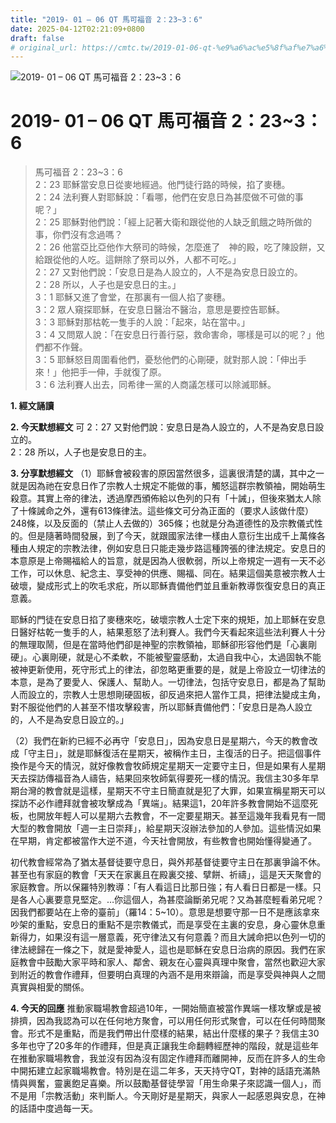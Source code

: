 ```yaml
---
title: "2019- 01 – 06 QT 馬可福音 2：23~3：6"
date: 2025-04-12T02:21:09+0800
draft: false
# original_url: https://cmtc.tw/2019-01-06-qt-%e9%a6%ac%e5%8f%af%e7%a6%8f%e9%9f%b3-2%ef%bc%9a233%ef%bc%9a6
---
```


![2019- 01 – 06 QT 馬可福音 2：23\~3：6](/images/qt.jpg   "2019- 01 – 06 QT 馬可福音 2：23\~3：6")

# 2019- 01 – 06 QT 馬可福音 2：23\~3：6

> 馬可福音 2：23\~3：6  
> 2：23 耶穌當安息日從麥地經過。他門徒行路的時候，掐了麥穗。  
> 2：24 法利賽人對耶穌說：「看哪，他們在安息日為甚麼做不可做的事呢？」  
> 2：25 耶穌對他們說：「經上記著大衛和跟從他的人缺乏飢餓之時所做的事，你們沒有念過嗎？  
> 2：26 他當亞比亞他作大祭司的時候，怎麼進了　神的殿，吃了陳設餅，又給跟從他的人吃。這餅除了祭司以外，人都不可吃。」  
> 2：27 又對他們說：「安息日是為人設立的，人不是為安息日設立的。  
> 2：28 所以，人子也是安息日的主。」  
> 3：1 耶穌又進了會堂，在那裏有一個人掐了麥穗。  
> 3：2 眾人窺探耶穌，在安息日醫治不醫治，意思是要控告耶穌。  
> 3：3 耶穌對那枯乾一隻手的人說：「起來，站在當中。」  
> 3：4 又問眾人說：「在安息日行善行惡，救命害命，哪樣是可以的呢？」他們都不作聲。  
> 3：5 耶穌怒目周圍看他們，憂愁他們的心剛硬，就對那人說：「伸出手來！」他把手一伸，手就復了原。  
> 3：6 法利賽人出去，同希律一黨的人商議怎樣可以除滅耶穌。

**1. 經文誦讀**

**2.  今天默想經文**
可 2：27 又對他們說：安息日是為人設立的，人不是為安息日設立的。  
2：28 所以，人子也是安息日的主。

**3. 分享默想經文**
（1）耶穌會被殺害的原因當然很多，這裏很清楚的講，其中之一就是因為祂在安息日作了宗教人士規定不能做的事，觸怒這群宗教領袖，開始萌生殺意。其實上帝的律法，透過摩西頒佈給以色列的只有「十誡」，但後來猶太人除了十條誡命之外，還有613條律法。這些條文可分為正面的（要求人該做什麼）248條，以及反面的（禁止人去做的）365條；也就是分為道德性的及宗教儀式性的。但是隨著時間發展，到了今天，就跟國家法律一樣由人意衍生出成千上萬條各種由人規定的宗教法律，例如安息日只能走幾步路這種誇張的律法規定。安息日的本意原是上帝賜福給人的旨意，就是因為人很軟弱，所以上帝規定一週有一天不必工作，可以休息、紀念主、享受神的供應、賜福、同在。結果這個美意被宗教人士破壞，變成形式上的吹毛求疪，所以耶穌責備他們並且重新教導恢復安息日的真正意義。

耶穌的門徒在安息日掐了麥穗來吃，破壞宗教人士定下來的規矩，加上耶穌在安息日醫好枯乾一隻手的人，結果惹怒了法利賽人。我們今天看起來這些法利賽人十分的無理取鬧，但是在當時他們卻是神聖的宗教領袖，耶穌卻形容他們是「心裏剛硬」。心裏剛硬，就是心不柔軟，不能被聖靈感動，太過自我中心，太過固執不能被神更新使用，死守形式上的律法，卻忽略更重要的是，就是上帝設立一切律法的本意，是為了要愛人、保護人、幫助人。一切律法，包括守安息日，都是為了幫助人而設立的，宗教人士思想剛硬固板，卻反過來把人當作工具，把律法變成主角，對不服從他們的人甚至不惜攻擊殺害，所以耶穌責備他們：「安息日是為人設立的，人不是為安息日設立的。」

（2）我們在新約已經不必再守「安息日」，因為安息日是星期六，今天的教會改成「守主日」，就是耶穌復活在星期天，被稱作主日，主復活的日子。把這個事件換作是今天的情況，就好像教會牧師規定星期天一定要守主日，但是如果有人星期天去探訪傳福音為人禱告，結果回來牧師氣得要死一樣的情況。我信主30多年早期台灣的教會就是這樣，星期天不守主日簡直就是犯了大罪，如果宣稱星期天可以探訪不必作禮拜就會被攻擊成為「異端」。結果這1，20年許多教會開始不這麼死板，也開放年輕人可以星期六去教會，不一定要星期天。甚至這幾年我看見有一間大型的教會開放「週一主日崇拜」，給星期天沒辦法參加的人參加。這些情況如果在早期，肯定都被當作大逆不道，今天社會開放，有些教會也開始懂得變通了。

初代教會經常為了猶太基督徒要守息日，與外邦基督徒要守主日在那裏爭論不休。甚至也有家庭的教會「天天在家裏且在殿裏交接、擘餅、祈禱」，這是天天聚會的家庭教會。所以保羅特別教導：「有人看這日比那日強；有人看日日都是一樣。只是各人心裏要意見堅定。…你這個人，為甚麼論斷弟兄呢？又為甚麼輕看弟兄呢？因我們都要站在上帝的臺前」（羅14：5\~10）。意思是想要守那一日不是應該拿來吵架的重點，安息日的重點不是宗教儀式，而是享受在主裏的安息，身心靈休息重新得力，如果沒有這一層意義，死守律法又有何意義？而且大誡命把以色列一切的律法總歸在一條之下，就是愛神愛人，這也是耶穌在安息日治病的原因。我們在家庭教會中鼓勵大家平時和家人、鄰舍、親友在心靈與真理中聚會，當然也歡迎大家到附近的教會作禮拜，但要明白真理的內涵不是用來辯論，而是享受與神與人之間真實與相愛的關係。

**4. 今天的回應**
推動家職場教會超過10年，一開始簡直被當作異端一樣攻擊或是被排擠，因為我認為可以在任何地方聚會，可以用任何形式聚會，可以在任何時間聚會。形式不是重點，而是我們帶出什麼樣的結果，結出什麼樣的果子？我信主30多年也守了20多年的作禮拜，但是真正讓我生命翻轉經歷神的階段，就是這些年在推動家職場教會，我並沒有因為沒有固定作禮拜而離開神，反而在許多人的生命中開拓建立起家職場教會。特別是在這二年多，天天持守QT，對神的話語充滿熱情與興奮，靈裏飽足喜樂。所以鼓勵基督徒學習「用生命果子來認識一個人」，而不是用「宗教活動」來判斷人。今天剛好是星期天，與家人一起感恩與安息，在神的話語中度過每一天。
